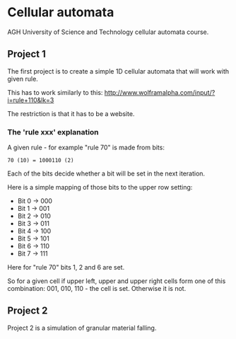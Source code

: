 # Cellular automata
AGH University of Science and Technology cellular automata course.

## Project 1

The first project is to create a simple 1D cellular automata that will work with given rule.

This has to work similarly to this: http://www.wolframalpha.com/input/?i=rule+110&lk=3

The restriction is that it has to be a website.

### The 'rule xxx' explanation

A given rule - for example "rule 70" is made from bits:
```
70 (10) = 1000110 (2)
```

Each of the bits decide whether a bit will be set in the next iteration.

Here is a simple mapping of those bits to the upper row setting:

* Bit 0 -> 000
* Bit 1 -> 001
* Bit 2 -> 010
* Bit 3 -> 011
* Bit 4 -> 100
* Bit 5 -> 101
* Bit 6 -> 110
* Bit 7 -> 111


Here for "rule 70" bits 1, 2 and 6 are set.

So for a given cell if upper left, upper and upper right cells form one of this combination: 001, 010, 110 - the cell is set. Otherwise it is not.

## Project 2
Project 2 is a simulation of granular material falling.
